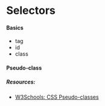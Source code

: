 # Selectors

#### Basics
- tag
- id
- class

#### Pseudo-class

##### Resources:
- [W3Schools: CSS Pseudo-classes](http://www.w3schools.com/css/css_pseudo_classes.asp)

